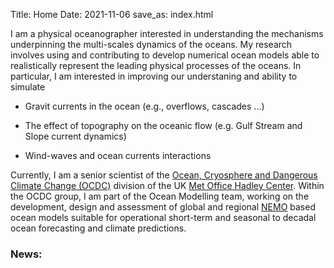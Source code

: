 Title: Home
Date: 2021-11-06
save_as: index.html

I am a physical oceanographer interested in understanding the mechanisms underpinning the multi-scales dynamics of the oceans.
My research involves using and contributing to develop numerical ocean models able to realistically represent the leading physical processes of the oceans. In particular, I am interested in improving our understaning and ability to simulate 

- Gravit currents in the ocean (e.g., overflows, cascades ...)

- The effect of topography on the oceanic flow (e.g. Gulf Stream and Slope current dynamics)

- Wind-waves and ocean currents interactions
 
Currently, I am a senior scientist of the [Ocean, Cryosphere and Dangerous Climate Change (OCDC)](https://www.metoffice.gov.uk/research/approach/our-scientists/cryosphere-oceans) division of the UK [Met Office Hadley Center](https://www.metoffice.gov.uk/weather/climate/met-office-hadley-centre/index). Within the OCDC group, I am part of the Ocean Modelling team, working on the development, design and assessment of global and regional [NEMO](https://www.nemo-ocean.eu/) based ocean models suitable for operational short-term and seasonal to decadal ocean forecasting and climate predictions.

### News:
 
